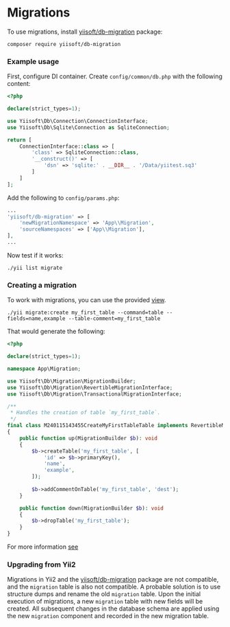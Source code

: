 # Migrations

To use migrations, install [yiisoft/db-migration](https://github.com/yiisoft/db-migration/) package:

```shell
composer require yiisoft/db-migration
```

### Example usage

First, configure DI container. Create `config/common/db.php` with the following content:

```php
<?php

declare(strict_types=1);

use Yiisoft\Db\Connection\ConnectionInterface;
use Yiisoft\Db\Sqlite\Connection as SqliteConnection;

return [
    ConnectionInterface::class => [
        'class' => SqliteConnection::class,
        '__construct()' => [
            'dsn' => 'sqlite:' . __DIR__ . '/Data/yiitest.sq3'
        ]
    ]
];
```

Add the following to `config/params.php`:

```php
...
'yiisoft/db-migration' => [
    'newMigrationNamespace' => 'App\\Migration',
    'sourceNamespaces' => ['App\\Migration'],
],
...
```

Now test if it works:

```shell
./yii list migrate
```

### Creating a migration

To work with migrations, you can use the provided [view](https://github.com/yiisoft/db-migration/tree/master/resources/views).

```shell
./yii migrate:create my_first_table --command=table --fields=name,example --table-comment=my_first_table
```

That would generate the following:

```php
<?php

declare(strict_types=1);

namespace App\Migration;

use Yiisoft\Db\Migration\MigrationBuilder;
use Yiisoft\Db\Migration\RevertibleMigrationInterface;
use Yiisoft\Db\Migration\TransactionalMigrationInterface;

/**
 * Handles the creation of table `my_first_table`.
 */
final class M240115143455CreateMyFirstTableTable implements RevertibleMigrationInterface, TransactionalMigrationInterface
{
    public function up(MigrationBuilder $b): void
    {
        $b->createTable('my_first_table', [
            'id' => $b->primaryKey(),
            'name',
            'example',
        ]);
        
        $b->addCommentOnTable('my_first_table', 'dest');
    }

    public function down(MigrationBuilder $b): void
    {
        $b->dropTable('my_first_table');
    }
}
```

For more information [see](https://github.com/yiisoft/db-migration/tree/master/docs/en)

### Upgrading from Yii2

Migrations in Yii2 and the [yiisoft/db-migration](https://github.com/yiisoft/db-migration/) package are not compatible,
and the `migration` table is also not
compatible.
A probable solution is to use structure dumps and rename the old `migration` table. Upon the initial execution of
migrations, a new `migration` table with new fields will be created. All subsequent changes in the database schema are
applied using the new `migration` component and recorded in the new migration table.

